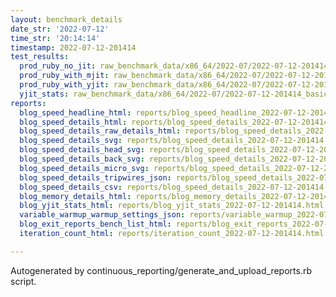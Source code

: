 ```yaml
---
layout: benchmark_details
date_str: '2022-07-12'
time_str: '20:14:14'
timestamp: 2022-07-12-201414
test_results:
  prod_ruby_no_jit: raw_benchmark_data/x86_64/2022-07/2022-07-12-201414_basic_benchmark_prod_ruby_no_jit.json
  prod_ruby_with_mjit: raw_benchmark_data/x86_64/2022-07/2022-07-12-201414_basic_benchmark_prod_ruby_with_mjit.json
  prod_ruby_with_yjit: raw_benchmark_data/x86_64/2022-07/2022-07-12-201414_basic_benchmark_prod_ruby_with_yjit.json
  yjit_stats: raw_benchmark_data/x86_64/2022-07/2022-07-12-201414_basic_benchmark_yjit_stats.json
reports:
  blog_speed_headline_html: reports/blog_speed_headline_2022-07-12-201414.html
  blog_speed_details_html: reports/blog_speed_details_2022-07-12-201414.html
  blog_speed_details_raw_details_html: reports/blog_speed_details_2022-07-12-201414.raw_details.html
  blog_speed_details_svg: reports/blog_speed_details_2022-07-12-201414.svg
  blog_speed_details_head_svg: reports/blog_speed_details_2022-07-12-201414.head.svg
  blog_speed_details_back_svg: reports/blog_speed_details_2022-07-12-201414.back.svg
  blog_speed_details_micro_svg: reports/blog_speed_details_2022-07-12-201414.micro.svg
  blog_speed_details_tripwires_json: reports/blog_speed_details_2022-07-12-201414.tripwires.json
  blog_speed_details_csv: reports/blog_speed_details_2022-07-12-201414.csv
  blog_memory_details_html: reports/blog_memory_details_2022-07-12-201414.html
  blog_yjit_stats_html: reports/blog_yjit_stats_2022-07-12-201414.html
  variable_warmup_warmup_settings_json: reports/variable_warmup_2022-07-12-201414.warmup_settings.json
  blog_exit_reports_bench_list_html: reports/blog_exit_reports_2022-07-12-201414.bench_list.html
  iteration_count_html: reports/iteration_count_2022-07-12-201414.html

---
```

Autogenerated by continuous_reporting/generate_and_upload_reports.rb script.
